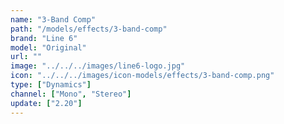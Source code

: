 ```yaml
---
name: "3-Band Comp"
path: "/models/effects/3-band-comp"
brand: "Line 6"
model: "Original"
url: ""
image: "../../../images/line6-logo.jpg"
icon: "../../../images/icon-models/effects/3-band-comp.png"
type: ["Dynamics"]
channel: ["Mono", "Stereo"]
update: ["2.20"]
---
```

